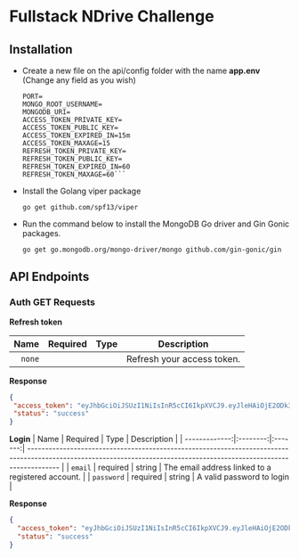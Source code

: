 # Fullstack NDrive Challenge

## Installation
 - Create a new file on the api/config folder with the name **app.env** (Change any field as you wish)
   ```env
   PORT=
   MONGO_ROOT_USERNAME=
   MONGODB_URI=
   ACCESS_TOKEN_PRIVATE_KEY=
   ACCESS_TOKEN_PUBLIC_KEY=
   ACCESS_TOKEN_EXPIRED_IN=15m 
   ACCESS_TOKEN_MAXAGE=15
   REFRESH_TOKEN_PRIVATE_KEY=
   REFRESH_TOKEN_PUBLIC_KEY=
   REFRESH_TOKEN_EXPIRED_IN=60
   REFRESH_TOKEN_MAXAGE=60```
   
- Install the Golang viper package
  ```shell
  go get github.com/spf13/viper
  ```

- Run the command below to install the MongoDB Go driver and Gin Gonic packages.
  ```shell
  go get go.mongodb.org/mongo-driver/mongo github.com/gin-gonic/gin
  ```


## API Endpoints

 ### Auth GET Requests
  **Refresh token**

|          Name | Required |  Type   | Description                                                                                                                                                           |
| -------------:|:--------:|:-------:| --------------------------------------------------------------------------------------------------------------------------------------------------------------------- |
|     `none` |             |         | Refresh your access token.                                                                    |

 **Response**

 ```json
{
  "access_token": "eyJhbGciOiJSUzI1NiIsInR5cCI6IkpXVCJ9.eyJleHAiOjE2ODk3MDEwNTAsImlhdCI6MTY4OTcwMDE1MCwibmJmIjoxNjg5NzAwMTUwLCJzdWIiOiI2NGI1NTgwMWU0MGUyMTJiNzI4ODY3ZTcifQ.0dGiTh16sPWgmcC50NbQPzemP9V2xEXppH65eVh0yFeZbL9ry3rxNMplYgfjv5d5J2W5uQxHPiY7GBWc6YIyog",
  "status": "success"
}
```
**Login**
|          Name | Required |  Type   | Description                                                                                                                                                           |
| -------------:|:--------:|:-------:| --------------------------------------------------------------------------------------------------------------------------------------------------------------------- |
|     `email` |    required      |    string     | The email address linked to a registered account.                                                                    |
|     `password` |    required      |    string     | A valid password to login                                                                    |

 **Response**
```json
{
  "access_token": "eyJhbGciOiJSUzI1NiIsInR5cCI6IkpXVCJ9.eyJleHAiOjE2ODk3MDEwMjYsImlhdCI6MTY4OTcwMDEyNiwibmJmIjoxNjg5NzAwMTI2LCJzdWIiOiI2NGI1NTgwMWU0MGUyMTJiNzI4ODY3ZTcifQ.eV8ngCjVtF1jcyPMleAILmOsithnsBwrJtVdMTx873z-Lir098pg0PzeBgEWod7N74hbvZWcmcOzsiYaSqVghQ",
  "status": "success"
}
```

